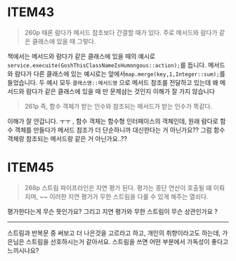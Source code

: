 # ITEM43
> 260p 때론 람다가 메서드 참조보다 간결할 때가 있다. 주로 메서드와 람다가 같은 클래스에 있을 때 그렇다.

책에서는 메서드와 람다가 같은 클래스에 있을 때의 예시로 `service.execuite(GoshThisClassNameIsHumongous::action);`를 듭니다.  메서드와 람다가 다른 클래스에 있는 예시로는 앞에서`map.merge(key,1,Integer::sum);`를 들었습니다. 
두 예시 모두 `클래스명::메서드명` 으로 메서드 참조를 전달하고 있는데 왜 메서드와 람다가 같은 클래스에 있을 때 만 문제삼는 것인지 이해가 잘 가지 않습니다

> 261p 즉, 함수 객체가 받는 인수와 참조되는 메서드가 받는 인수가 똑같다.

이해가 잘 안갑니다. ㅜㅜ , 함수 객체는 함수형 인터페이스의 객체인데, 원래 람다로 함수 객체를 만들다가 메서드 참조가 더 단순하니까 대신한다는 거 아닌가요?? 그럼 함수 객체랑 참조되는 메서드랑 같은 거 아닌가요..??

# ITEM45
> 268p 스트림 파이프라인은 지연 평가 된다. 평가는 종단 연산이 호출될 떄 이뤄지며, ~~ 이러한 지연 평가가 무한 스트림을 다룰 수 있게 해주는 열쇠다. 

평가한다는게 무슨 뜻인가요? 그리고 지연 평가와 무한 스트림이 무슨 상관인가요 ?

---

스트림과 반복문 중 써보고 더 나은것을 고르라고 하고, 개인의 취향이라고도 하는데, 가은님은 스트림을 선호하시는거 같아서요. 스트림을 쓰면 어떤 부분에서 가독성이 좋다고 느끼시나요?


